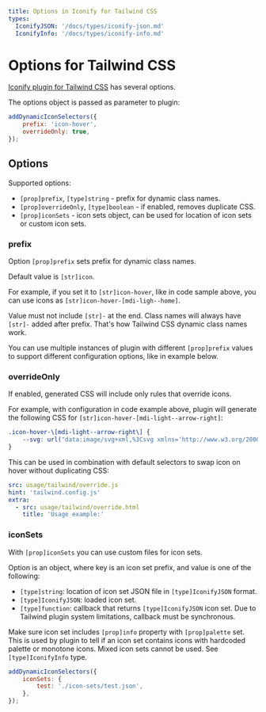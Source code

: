 ```yaml
title: Options in Iconify for Tailwind CSS
types:
  IconifyJSON: '/docs/types/iconify-json.md'
  IconifyInfo: '/docs/types/iconify-info.md'
```

# Options for Tailwind CSS

[Iconify plugin for Tailwind CSS](./index.md) has several options.

The options object is passed as parameter to plugin:

```js
addDynamicIconSelectors({
	prefix: 'icon-hover',
	overrideOnly: true,
});
```

## Options

Supported options:

- `[prop]prefix`, `[type]string` - prefix for dynamic class names.
- `[prop]overrideOnly`, `[type]boolean` - if enabled, removes duplicate CSS.
- `[prop]iconSets` - icon sets object, can be used for location of icon sets or custom icon sets.

### prefix

Option `[prop]prefix` sets prefix for dynamic class names.

Default value is `[str]icon`.

For example, if you set it to `[str]icon-hover`, like in code sample above, you can use icons as `[str]icon-hover-[mdi-ligh--home]`.

Value must not include `[str]-` at the end. Class names will always have `[str]-` added after prefix. That's how Tailwind CSS dynamic class names work.

You can use multiple instances of plugin with different `[prop]prefix` values to support different configuration options, like in example below.

### overrideOnly

If enabled, generated CSS will include only rules that override icons.

For example, with configuration in code example above, plugin will generate the following CSS for `[str]icon-hover-[mdi-light--arrow-right]`:

```css
.icon-hover-\[mdi-light--arrow-right\] {
	--svg: url("data:image/svg+xml,%3Csvg xmlns='http://www.w3.org/2000/svg' viewBox='0 0 24 24' width='24' height='24'%3E%3Cpath fill='black' d='M4 12h12.25L11 6.75l.66-.75l6.5 6.5l-6.5 6.5l-.66-.75L16.25 13H4v-1Z'/%3E%3C/svg%3E");
}
```

This can be used in combination with default selectors to swap icon on hover without duplicating CSS:

```yaml
src: usage/tailwind/override.js
hint: 'tailwind.config.js'
extra:
  - src: usage/tailwind/override.html
    title: 'Usage example:'
```

### iconSets

With `[prop]iconSets` you can use custom files for icon sets.

Option is an object, where key is an icon set prefix, and value is one of the following:

- `[type]string`: location of icon set JSON file in `[type]IconifyJSON` format.
- `[type]IconifyJSON`: loaded icon set.
- `[type]function`: callback that returns `[type]IconifyJSON` icon set. Due to Tailwind plugin system limitations, callback must be synchronous.

Make sure icon set includes `[prop]info` property with `[prop]palette` set. This is used by plugin to tell if an icon set contains icons with hardcoded palette or monotone icons. Mixed icon sets cannot be used. See `[type]IconifyInfo` type.

```js
addDynamicIconSelectors({
	iconSets: {
		test: './icon-sets/test.json',
	},
});
```
